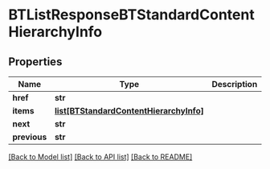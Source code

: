 # BTListResponseBTStandardContentHierarchyInfo

## Properties
Name | Type | Description | Notes
------------ | ------------- | ------------- | -------------
**href** | **str** |  | [optional] 
**items** | [**list[BTStandardContentHierarchyInfo]**](BTStandardContentHierarchyInfo.md) |  | [optional] 
**next** | **str** |  | [optional] 
**previous** | **str** |  | [optional] 

[[Back to Model list]](../README.md#documentation-for-models) [[Back to API list]](../README.md#documentation-for-api-endpoints) [[Back to README]](../README.md)


